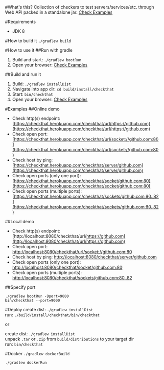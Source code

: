 #What's this?
Collection of checkers to test servers/services/etc. through Web API packed in a standalone jar. [Check Examples](#online-demo)

#Requirements
* JDK 8

#How to build it
`./gradlew build`

#How to use it
##Run with gradle
1. Build and start: `./gradlew bootRun`
2. Open your browser: [Check Examples](#local-demo)

##Build and run it
1. Build: `./gradlew installDist`
2. Navigate into app dir: `cd build/install/checkthat`
3. Start: `bin/checkthat`
4. Open your browser: [Check Examples](#local-demo)

#Examples
##Online demo
- Check http(s) endpoint: [https://checkthat.herokuapp.com/checkthat/url/https://github.com](https://checkthat.herokuapp.com/checkthat/url/https://github.com)
- Check open port: [https://checkthat.herokuapp.com/checkthat/url/socket://github.com:80](https://checkthat.herokuapp.com/checkthat/url/socket://github.com:80)
- Check host by ping: [https://checkthat.herokuapp.com/checkthat/server/github.com](https://checkthat.herokuapp.com/checkthat/server/github.com)
- Check open ports (only one port): [https://checkthat.herokuapp.com/checkthat/socket/github.com:80](https://checkthat.herokuapp.com/checkthat/socket/github.com:80)
- Check open ports (multiple ports): [https://checkthat.herokuapp.com/checkthat/sockets/github.com:80..82](https://checkthat.herokuapp.com/checkthat/sockets/github.com:80..82)

##Local demo
- Check http(s) endpoint: [http://localhost:8080/checkthat/url/https://github.com](http://localhost:8080/checkthat/url/https://github.com)
- Check open port: [http://localhost:8080/checkthat/url/socket://github.com:80](http://localhost:8080/checkthat/url/socket://github.com:80)
- Check host by ping: [http://localhost:8080/checkthat/server/github.com](http://localhost:8080/checkthat/server/github.com)
- Check open ports (only one port): [http://localhost:8080/checkthat/socket/github.com:80](http://localhost:8080/checkthat/socket/github.com:80)
- Check open ports (multiple ports): [http://localhost:8080/checkthat/sockets/github.com:80..82](http://localhost:8080/checkthat/sockets/github.com:80..82)

##Specify port
```
./gradlew bootRun -Dport=9000
bin/checkthat --port=9000
```

#Deploy
create dist: `./gradlew installDist`  
run: `./build/install/checkthat/bin/checkthat`

or

create dist: `./gradlew installDist`  
unpack `.tar` or `.zip` from `build/distributions` to your target dir  
run: `bin/checkthat`

#Docker
`./gradlew dockerBuild`

`./gradlew dockerRun`
